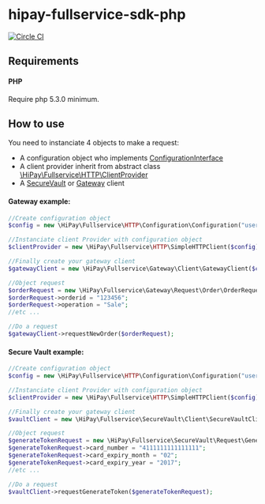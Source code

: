 # hipay-fullservice-sdk-php

[![Circle CI](https://circleci.com/gh/hipay/hipay-fullservice-sdk-php.svg?style=svg&circle-token=65d5d22b23e308ffc54b2884809b7b871a41bc8e)](https://circleci.com/gh/hipay/hipay-fullservice-sdk-php)


## Requirements

#### PHP

Require php 5.3.0 minimum.

## How to use

You need to instanciate 4 objects to make a request:  

- A configuration object who implements [ConfigurationInterface](lib/HiPay/Fullservice/HTTP/Configuration/ConfigurationInterface.php)
- A client provider inherit from abstract class [\HiPay\Fullservice\HTTP\ClientProvider](lib/HiPay/Fullservice/HTTP/ClientProvider.php)
- A [SecureVault](lib/HiPay/Fullservice/SecureVault/Client/SecureVaultClient.php) or [Gateway](lib/HiPay/Fullservice/Gateway/Client/GatewayClient.php) client 

#### Gateway example:

```php
//Create configuration object
$config = new \HiPay\Fullservice\HTTP\Configuration\Configuration("username","password");

//Instanciate client Provider with configuration object
$clientProvider = new \HiPay\Fullservice\HTTP\SimpleHTTPClient($config);

//Finally create your gateway client
$gatewayClient = new \HiPay\Fullservice\Gateway\Client\GatewayClient($clientProvider);

//Object request
$orderRequest = new \HiPay\Fullservice\Gateway\Request\Order\OrderRequest();
$orderRequest->orderid = "123456";
$orderRequest->operation = "Sale";
//etc ...

//Do a request
$gatewayClient->requestNewOrder($orderRequest);

```

#### Secure Vault example:

```php
//Create configuration object
$config = new \HiPay\Fullservice\HTTP\Configuration\Configuration("username","password");

//Instanciate client Provider with configuration object
$clientProvider = new \HiPay\Fullservice\HTTP\SimpleHTTPClient($config);

//Finally create your gateway client
$vaultClient = new \HiPay\Fullservice\SecureVault\Client\SecureVaultClient($clientProvider);

//Object request
$generateTokenRequest = new \HiPay\Fullservice\SecureVault\Request\GenerateTokenRequest();
$generateTokenRequest->card_number = "4111111111111111";
$generateTokenRequest->card_expiry_month = "02";
$generateTokenRequest->card_expiry_year = "2017";
//etc ...

//Do a request
$vaultClient->requestGenerateToken($generateTokenRequest);

```


